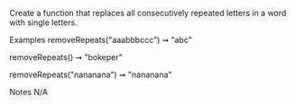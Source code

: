Create a function that replaces all consecutively repeated letters in a word with single letters.

Examples
removeRepeats("aaabbbccc") ➞ "abc"

removeRepeats() ➞ "bokeper"

removeRepeats("nananana") ➞ "nananana"

Notes
N/A